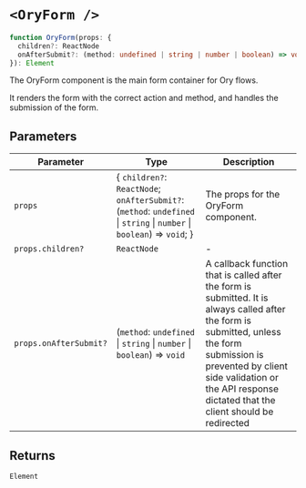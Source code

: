 # `<OryForm />`

```ts
function OryForm(props: {
  children?: ReactNode
  onAfterSubmit?: (method: undefined | string | number | boolean) => void
}): Element
```

The OryForm component is the main form container for Ory flows.

It renders the form with the correct action and method, and handles the submission of the form.

## Parameters

| Parameter              | Type                                                                                                                      | Description                                                                                                                                                                                                                                          |
| ---------------------- | ------------------------------------------------------------------------------------------------------------------------- | ---------------------------------------------------------------------------------------------------------------------------------------------------------------------------------------------------------------------------------------------------- |
| `props`                | \{ `children?`: `ReactNode`; `onAfterSubmit?`: (`method`: `undefined` \| `string` \| `number` \| `boolean`) => `void`; \} | The props for the OryForm component.                                                                                                                                                                                                                 |
| `props.children?`      | `ReactNode`                                                                                                               | -                                                                                                                                                                                                                                                    |
| `props.onAfterSubmit?` | (`method`: `undefined` \| `string` \| `number` \| `boolean`) => `void`                                                    | A callback function that is called after the form is submitted. It is always called after the form is submitted, unless the form submission is prevented by client side validation or the API response dictated that the client should be redirected |

## Returns

`Element`
